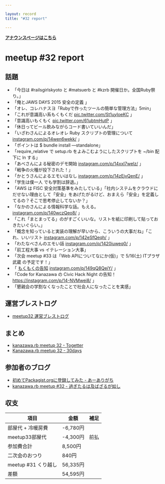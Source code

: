 ```yaml
---

layout: record
title: "#32 report"

---
```


<p> <a href="./"><strong>アナウンスページはこちら</strong></a></p>

meetup #32 report
==================

話題
----

-   「今日は #railsgirlskyoto と #matsuerb と #kzrb 開催日か。全国Ruby祭り。」
-   「俺とJAWS DAYS 2015 安全の定義 」
-   「オレ、コレハナスヨ「Rubyで作ったツールの簡単な管理方法」5min」
-   「これが意識高い系もくもくだ [pic.twitter.com/St1uyIoeKC](https://twitter.com/masayan_kazu/status/591827000437837824/photo/1) 」
-   「意識高いもくもく [pic.twitter.com/61ubtmHutP](https://twitter.com/hirolovesbeer/status/591829593515954178/photo/1) 」
-   「休日ってビール飲みながらコード書いていいんだ」
-   「いざわさんによるオレオレ Ruby スクリプトの管理について [instagram.com/p/14wen6wekk/](https://instagram.com/p/14wen6wekk/) 」
-   「ポイントは \$ bundle install —standalone」
-   「require\_relative で setup.rb をよみこむようにしたスクリプトを \~/bin 配下に ln する」
-   「あべさんによる秘密のデモ開始 [instagram.com/p/14xxI7welz/](https://instagram.com/p/14xxI7welz/) 」
-   「戦争の火種が投下された！」
-   「かとうさんによるエモいはなし [instagram.com/p/14zEjvQenE/](https://instagram.com/p/14zEjvQenE/) 」
-   「学生は僕一人![]() でも学割は辞退。」
-   「AWS は FISC 安全対策基準をみたしている」「社内システムをクラウドにだせない理由として「安全」をあげたがるけど、おまえら「安全」を定義してるの？そこで思考停止してないか？」
-   「なかのさんによる情報科学な話。もえる。 [instagram.com/p/140wczQeo8/](https://instagram.com/p/140wczQeo8/) 」
-   「これ「まとまってる」のがすごくいいな。リストを紙に印刷して貼っておきたいぐらい。」
-   「概念を知っていると実装の理解が早いから、こういうの大事だね」「これ、いいリスト [instagram.com/p/142eSfQeqh/](https://instagram.com/p/142eSfQeqh/) 」
-   「わたなべさんのエモい話 [instagram.com/p/1420iuweq0/](https://instagram.com/p/1420iuweq0/) 」
-   「前工程大事 vs イテレーション大事」
-   「次会 meetup #33 は「Web APIについてなにか(仮)」で 5/16(土) ITプラザ武蔵 の予定です！」
-   「 [もくもくの告知](https://ishikawa-dev.doorkeeper.jp/events/22961) [instagram.com/p/149qQ8QeiY/](https://instagram.com/p/149qQ8QeiY/) 」
-   「Code for Kanazawa の Civic Hack Night の告知！ <https://instagram.com/p/14-NVMwei8/> 」
-   「懇親会の学割なくなったことで社会人になったことを実感」

運営ブレストログ
----------------

-   [meetup32 運営ブレストログ](https://github.com/kanazawarb/meetup/wiki/meetup32-%E9%81%8B%E5%96%B6%E3%83%96%E3%83%AC%E3%82%B9%E3%83%88%E3%83%AD%E3%82%B0)

まとめ
------

-   [kanazawa.rb meetup 32 - Togetter](http://togetter.com/li/813025)
-   [Kanazawa.rb meetup 32 - 30days](http://30d.jp/kzrb/22)

参加者のブログ
--------------

-   [初めてPackagist.orgに登録してみた - あーありがち](http://aligach.net/diary/20150425.html)
-   [kanazawa.rb meetup #32 - 過ぎたるは及ばざるが如し](http://cotton-desu.hatenablog.com/entry/2015/04/27/230605)

収支
----

 | 項目                   | 金額       | 補足   |
 | ---------------------- | ---------- | ------ |
 | 部屋代 + 冷暖房費      | -6,780円   |        |
 | meetup33部屋代         | -4,300円   | 前払   |
 | 参加費合計             | 8,500円    |        |
 | 二次会のおつり         | 840円      |        |
 | meetup #31 くり越し    | 56,335円   |        |
 | 差額                   | 54,595円   |        |


